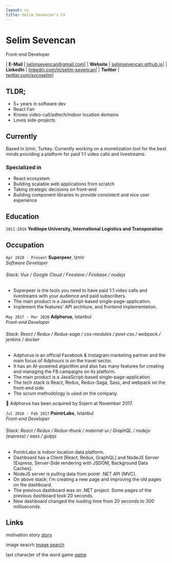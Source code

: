 ```yaml
---
layout: cv
title: Selim Sevencan's CV
---
```


# Selim Sevencan
Front-end Developer

| __E-Mail__   | [selimsevencan@gmail.com](mailto:selimm@gmail.com)| 
| __Website__  | [selimsevencan.github.io](https://selimsevencan.github.io)|
| __LinkedIn__ | [linkedin.com/in/selim-sevencan](https://linkedin.com/in/selim-sevencan)|
| __Twitter__  | [twitter.com/svcnselim](https://twitter.com/svcnselim)|

## TLDR;

- 5+ years in software dev
- React Fan
- Knows video-call/adtech/indoor location domains
- Loves side-projects

## Currently

Based in Izmir, Turkey. Currently working on a monetization tool for the best minds providing a platform for paid 1:1 video calls and livestreams.


### Specialized in

- React ecosystem
- Building scalable web applications from scratch
- Taking strategic decisions on front-end
- Building component libraries to provide consistent and nice user experience


## Education

`2011-2016`
__Yeditepe University, International Logistics and Transporation__


## Occupation


`Apr 2020 - Present`
__Superpeer__, Izmir  
_Software Developer_
###### Stack: Vue / Google Cloud / Firestore / Firebase / nodejs

- Superpeer is the tools you need to have paid 1:1 video calls and livestreams with your audience and paid subscribers.
- The main product is a JavaScript-based single-page-application.
- Implement the features' API architure, and frontend implementation.


`May 2017 - Mar 2020`
__Adphorus__, Istanbul  
_Front-end Developer_
###### Stack: React / Redux / Redux-saga / css-modules / post-css / webpack / jenkins / docker 

- Adphorus is an official Facebook & Instagram marketing partner and the main focus of Adphours is on the travel sector.
- It has an AI-powered algorithm and also has many features for creating and managing the FB campaigns on its platform.
- The main product is a JavaScript-based single-page-application.
- The tech stack is React, Redux, Redux-Saga, Sass, and webpack on the front-end side.
- The scrum methodology is used on the company.

🌟 Adphorus has been acquired by Sojern at November 2017.


`Jul 2016 - Feb 2017`
__PointrLabs__, Istanbul  
_Front-end Developer_
###### Stack: React / Redux / Redux-thunk / material-ui / GraphQL / nodejs (express) / sass / gulpjs 

- PointrLabs is indoor location data platform.
- Dashboard has a Client [React, Redux, GraphQL] and NodeJS Server [Express, Server-Side rendering with JSDOM,
Background Data Caches].
- NodeJS server is pulling data from pointr .NET API [MVC].
- On above stack; I'm creating a new page and improving the old pages on the dashboard.
- The previous dashboard was on .NET project. Some pages of the previous dashboard took 20 seconds.
- New dashboard changed the loading time from 20 seconds to 300 milliseconds.


## Links

motivation story
[story](https://gist.github.com/selimsevencan/2b3e1cacbf392b307f6040116e7b563c)

image seacrh
[image search](https://powerful-manager.surge.sh/)

last character of the word game
[game](https://perfect-angle.surge.sh/)


